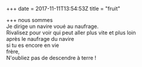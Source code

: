 +++
date = 2017-11-11T13:54:53Z
title = "fruit"

+++ 
nous sommes   
Je dirige un navire voué au naufrage.    
Rivalisez pour voir qui peut aller plus vite et plus loin   
après le naufrage du navire   
si tu es encore en vie   
frère,   
N'oubliez pas de descendre à terre !